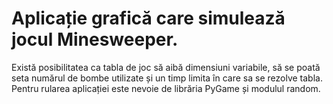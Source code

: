 # Aplicație grafică care simulează jocul Minesweeper.
  Există posibilitatea ca tabla de joc să aibă dimensiuni variabile, să se
poată seta numărul de bombe utilizate și un timp limita în care sa se rezolve
tabla.
  Pentru rularea aplicației este nevoie de librăria PyGame și modulul random.
